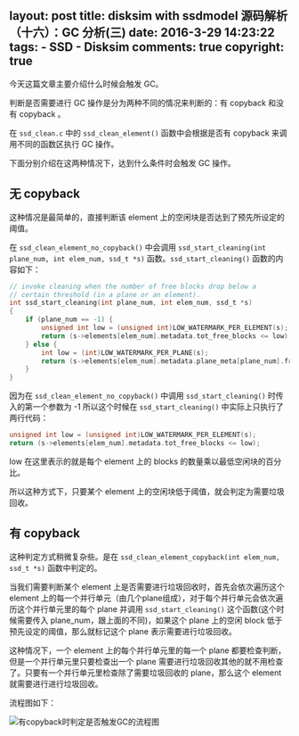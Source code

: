 layout: post
title: disksim with ssdmodel 源码解析（十六）：GC 分析(三)
date: 2016-3-29 14:23:22
tags: 
	- SSD
	- Disksim
comments: true
copyright: true
---


今天这篇文章主要介绍什么时候会触发 GC。

判断是否需要进行 GC 操作是分为两种不同的情况来判断的：有 copyback 和没有 copyback 。


在 `ssd_clean.c` 中的 `ssd_clean_element()` 函数中会根据是否有 copyback 来调用不同的函数区执行 GC 操作。

下面分别介绍在这两种情况下，达到什么条件时会触发 GC 操作。

<!--more-->

## 无 copyback ##

这种情况是最简单的，直接判断该 element 上的空闲块是否达到了预先所设定的阈值。

在  `ssd_clean_element_no_copyback()` 中会调用 `ssd_start_cleaning(int plane_num, int elem_num, ssd_t *s)` 函数。`ssd_start_cleaning()` 函数的内容如下：

```C
// invoke cleaning when the number of free blocks drop below a
// certain threshold (in a plane or an element).
int ssd_start_cleaning(int plane_num, int elem_num, ssd_t *s)
{
    if (plane_num == -1) {
        unsigned int low = (unsigned int)LOW_WATERMARK_PER_ELEMENT(s);
        return (s->elements[elem_num].metadata.tot_free_blocks <= low);
    } else {
        int low = (int)LOW_WATERMARK_PER_PLANE(s);
        return (s->elements[elem_num].metadata.plane_meta[plane_num].free_blocks <= low);
    }
}
```

因为在 `ssd_clean_element_no_copyback()` 中调用 `ssd_start_cleaning()` 时传入的第一个参数为 -1 所以这个时候在 `ssd_start_cleaning()` 中实际上只执行了两行代码：

```c
unsigned int low = (unsigned int)LOW_WATERMARK_PER_ELEMENT(s);
return (s->elements[elem_num].metadata.tot_free_blocks <= low);
```

low 在这里表示的就是每个 element 上的 blocks 的数量乘以最低空闲块的百分比。

所以这种方式下，只要某个 element 上的空闲块低于阈值，就会判定为需要垃圾回收。


## 有 copyback ##

这种判定方式稍微复杂些。是在 `ssd_clean_element_copyback(int elem_num, ssd_t *s)` 函数中判定的。

当我们需要判断某个 element 上是否需要进行垃圾回收时，首先会依次遍历这个 element 上的每一个并行单元（由几个plane组成），对于每个并行单元会依次遍历这个并行单元里的每个 plane 并调用 `ssd_start_cleaning()` 这个函数(这个时候需要传入 plane_num，跟上面的不同)，如果这个 plane 上的空闲 block 低于预先设定的阈值，那么就标记这个 plane 表示需要进行垃圾回收。

这种情况下，一个 element 上的每个并行单元里的每一个 plane 都要检查判断，但是一个并行单元里只要检查出一个 plane 需要进行垃圾回收其他的就不用检查了。只要有一个并行单元里检查除了需要垃圾回收的 plane，那么这个 element 就需要进行进行垃圾回收。

流程图如下：

![有copyback时判定是否触发GC的流程图](/img/articles/disksim/gc3.jpg)